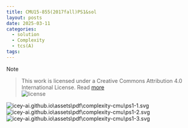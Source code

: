 ```yaml
---
title: CMU15-855(2017fall)PS1&sol
layout: posts
date: 2025-03-11
categories:
  - solution
  - Complexity
  - tcs(A)
tags:
---
```

> [!NOTE]
<!-- > Polished by @SemiObserver<br> -->
> This work is licensed under a Creative Commons Attribution 4.0 International License. Read [more](https://blog.icey-ai.com/assets/license/by-nc-sa.markdown)<br>
> ![license](https://blog.icey-ai.com/assets/license/by-nc-sa.svg)


![icey-ai.github.io\assets\pdf\complexity-cmu\ps1-1.svg](https://blog.icey-ai.com/assets/svg/latex_complexity-cmu_ps1-page1.svg)
![icey-ai.github.io\assets\pdf\complexity-cmu\ps1-2.svg](https://blog.icey-ai.com/assets/svg/latex_complexity-cmu_ps1-page2.svg)
![icey-ai.github.io\assets\pdf\complexity-cmu\ps1-3.svg](https://blog.icey-ai.com/assets/svg/latex_complexity-cmu_ps1-page3.svg)
